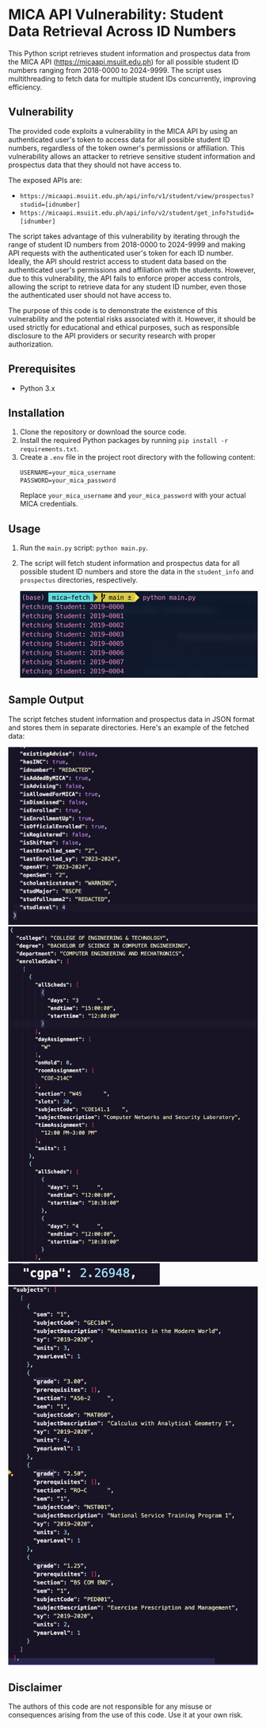 # MICA API Vulnerability: Student Data Retrieval Across ID Numbers

This Python script retrieves student information and prospectus data from the MICA API (https://micaapi.msuiit.edu.ph) for all possible student ID numbers ranging from 2018-0000 to 2024-9999. The script uses multithreading to fetch data for multiple student IDs concurrently, improving efficiency.

## Vulnerability

The provided code exploits a vulnerability in the MICA API by using an authenticated user's token to access data for all possible student ID numbers, regardless of the token owner's permissions or affiliation. This vulnerability allows an attacker to retrieve sensitive student information and prospectus data that they should not have access to.

The exposed APIs are:

- `https://micaapi.msuiit.edu.ph/api/info/v1/student/view/prospectus?studid=[idnumber]`
- `https://micaapi.msuiit.edu.ph/api/info/v2/student/get_info?studid=[idnumber]`

The script takes advantage of this vulnerability by iterating through the range of student ID numbers from 2018-0000 to 2024-9999 and making API requests with the authenticated user's token for each ID number. Ideally, the API should restrict access to student data based on the authenticated user's permissions and affiliation with the students. However, due to this vulnerability, the API fails to enforce proper access controls, allowing the script to retrieve data for any student ID number, even those the authenticated user should not have access to.

The purpose of this code is to demonstrate the existence of this vulnerability and the potential risks associated with it. However, it should be used strictly for educational and ethical purposes, such as responsible disclosure to the API providers or security research with proper authorization.


## Prerequisites

- Python 3.x

## Installation

1. Clone the repository or download the source code.
2. Install the required Python packages by running `pip install -r requirements.txt`.
3. Create a `.env` file in the project root directory with the following content:
   ```
   USERNAME=your_mica_username
   PASSWORD=your_mica_password
   ```
   Replace `your_mica_username` and `your_mica_password` with your actual MICA credentials.

## Usage

1. Run the `main.py` script: `python main.py`.
2. The script will fetch student information and prospectus data for all possible student ID numbers and store the data in the `student_info` and `prospectus` directories, respectively.

    ![Script Running](images/script_running.png)

## Sample Output

The script fetches student information and prospectus data in JSON format and stores them in separate directories. Here's an example of the fetched data:

![Student Information](images/student_info.png)
![Schedule](images/sched.png)
![CGPA](images/cgpa.png)
![Prospectus](images/prospectus.png)

## Disclaimer

The authors of this code are not responsible for any misuse or consequences arising from the use of this code. Use it at your own risk.
